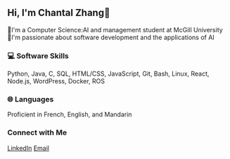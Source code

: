 ## Hi, I'm Chantal Zhang👋

📖I'm a Computer Science:AI and management student at McGill University  
🎯I'm passionate about software development and the applications of AI  


### 💻 Software Skills
Python, Java, C, SQL, HTML/CSS, JavaScript, Git, Bash, Linux, React, Node.js, WordPress, Docker, ROS

### 🌐 Languages
Proficient in French, English, and Mandarin

### Connect with Me
[LinkedIn](www.linkedin.com/in/chantal-zhang)
[Email](mailto:your-email@example.com)






<!--
**chantalzhang/chantalzhang** is a ✨ _special_ ✨ repository because its `README.md` (this file) appears on your GitHub profile.

Here are some ideas to get you started:

- 🔭 I’m currently working on ...
- 🌱 I’m currently learning ...
- 👯 I’m looking to collaborate on ...
- 🤔 I’m looking for help with ...
- 💬 Ask me about ...
- 📫 How to reach me: ...
- 😄 Pronouns: ...
- ⚡ Fun fact: ...
-->
